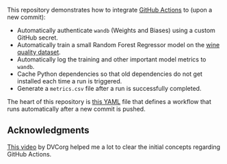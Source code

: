 This repository demonstrates how to integrate [GitHub Actions](https://docs.github.com/en/actions) to (upon a new commit):

- Automatically authenticate `wandb` (Weights and Biases) using a custom GitHub secret. 
- Automatically train a small Random Forest Regressor model on the [wine quality dataset](https://www.kaggle.com/uciml/red-wine-quality-cortez-et-al-2009).
- Automatically log the training and other important model metrics to `wandb`. 
- Cache Python dependencies so that old dependencies do not get installed each time a run is triggered. 
- Generate a `metrics.csv` file after a run is successfully completed. 

<div align="center"<img src="https://i.ibb.co/JqZWHDC/image.png"></img></div>

The heart of this repository is [this YAML](https://github.com/sayakpaul/wine/blob/wandb-integration/.github/workflows/cml.yaml) file that defines a workflow that runs automatically after a new commit is pushed. 

## Acknowledgments

[This video](https://www.youtube.com/watch?v=9BgIDqAzfuA) by DVCorg helped me a lot to clear the initial concepts regarding GitHub Actions. 
